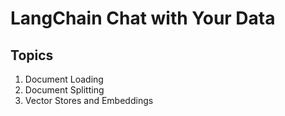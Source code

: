 # LangChain Chat with Your Data

## Topics

1. Document Loading
2. Document Splitting
3. Vector Stores and Embeddings
 
